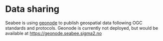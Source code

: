 # Data sharing

Seabee is using [geonode](https://geonode.org/) to publish geospatial data following OGC standards and protocols. Geonode is currently not deployed, but would be available at https://geonode.seabee.sigma2.no
